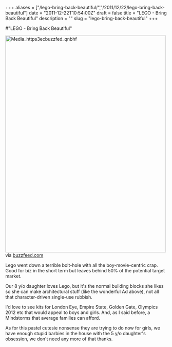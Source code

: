 +++
aliases = ["/lego-bring-back-beautiful/","/2011/12/22/lego-bring-back-beautiful"]
date = "2011-12-22T10:54:00Z"
draft = false
title = "LEGO - Bring Back Beautiful"
description = ""
slug = "lego-bring-back-beautiful"
+++

#"LEGO - Bring Back Beautiful"


 <div class="posterous_bookmarklet_entry">
 <div class='p_embed p_image_embed'>
<a href="http://getfile7.posterous.com/getfile/files.posterous.com/conoroneill/nAamrseJahFgrhkmCIwniEqqHpqtIBGBljhoFnFkyhyEFweHCjuzzknEhHeh/media_https3ecbuzzfed_qnBHF.jpg.scaled1000.jpg"><img alt="Media_https3ecbuzzfed_qnbhf" height="674" src="http://getfile1.posterous.com/getfile/files.posterous.com/conoroneill/nAamrseJahFgrhkmCIwniEqqHpqtIBGBljhoFnFkyhyEFweHCjuzzknEhHeh/media_https3ecbuzzfed_qnBHF.jpg.scaled500.jpg" width="500" /></a>
</div>


<div class="posterous_quote_citation">via <a href="http://www.buzzfeed.com/donnad/lego-for-girls-backlash-has-begun">buzzfeed.com</a></div>
 <p>Lego went down a terrible bolt-hole with all the boy-movie-centric crap. Good for biz in the short term but leaves behind 50% of the potential target market. 
</p><p>Our 8 y/o daughter loves Lego, but it's the normal building blocks she likes so she can make architectural stuff (like the wonderful Ad above), not all that character-driven single-use rubbish.
</p><p>I'd love to see kits for London Eye, Empire State, Golden Gate, Olympics 2012 etc that would appeal to boys and girls. And, as I said before, a Mindstorms that average families can afford.
</p><p>As for this pastel cutesie nonsense they are trying to do now for girls, we have enough stupid barbies in the house with the 5 y/o daughter's obsession, we don't need any more of that thanks.</p></div>
 